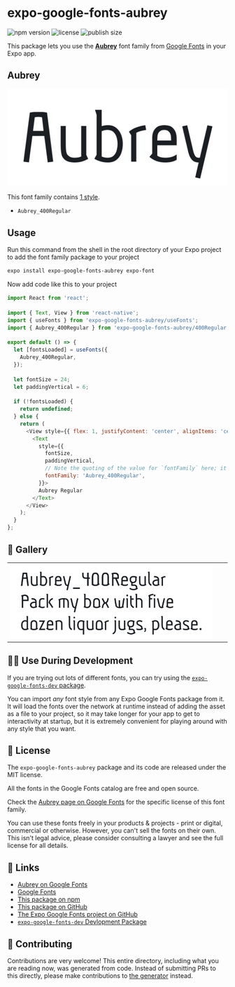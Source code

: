 # expo-google-fonts-aubrey

![npm version](https://flat.badgen.net/npm/v/expo-google-fonts-aubrey)
![license](https://flat.badgen.net/github/license/expo/google-fonts)
![publish size](https://flat.badgen.net/packagephobia/install/expo-google-fonts-aubrey)

This package lets you use the [**Aubrey**](https://fonts.google.com/specimen/Aubrey) font family from [Google Fonts](https://fonts.google.com/) in your Expo app.

## Aubrey

![Aubrey](./font-family.png)

This font family contains [1 style](#-gallery).

- `Aubrey_400Regular`

## Usage

Run this command from the shell in the root directory of your Expo project to add the font family package to your project
```sh
expo install expo-google-fonts-aubrey expo-font
```

Now add code like this to your project
```js
import React from 'react';

import { Text, View } from 'react-native';
import { useFonts } from 'expo-google-fonts-aubrey/useFonts';
import { Aubrey_400Regular } from 'expo-google-fonts-aubrey/400Regular';

export default () => {
  let [fontsLoaded] = useFonts({
    Aubrey_400Regular,
  });

  let fontSize = 24;
  let paddingVertical = 6;

  if (!fontsLoaded) {
    return undefined;
  } else {
    return (
      <View style={{ flex: 1, justifyContent: 'center', alignItems: 'center' }}>
        <Text
          style={{
            fontSize,
            paddingVertical,
            // Note the quoting of the value for `fontFamily` here; it expects a string!
            fontFamily: 'Aubrey_400Regular',
          }}>
          Aubrey Regular
        </Text>
      </View>
    );
  }
};

```

## 🔡 Gallery


||||
|-|-|-|
|![Aubrey_400Regular](.//400Regular/Aubrey_400Regular.ttf.png)||||


## 👩‍💻 Use During Development

If you are trying out lots of different fonts, you can try using the [`expo-google-fonts-dev` package](https://github.com/freeboub/google-fonts/tree/master/font-packages/dev#readme).

You can import *any* font style from any Expo Google Fonts package from it. It will load the fonts
over the network at runtime instead of adding the asset as a file to your project, so it may take longer
for your app to get to interactivity at startup, but it is extremely convenient
for playing around with any style that you want.

## 📖 License

The `expo-google-fonts-aubrey` package and its code are released under the MIT license.

All the fonts in the Google Fonts catalog are free and open source.

Check the [Aubrey page on Google Fonts](https://fonts.google.com/specimen/Aubrey) for the specific license of this font family.

You can use these fonts freely in your products & projects - print or digital, commercial or otherwise. However, you can't sell the fonts on their own. This isn't legal advice, please consider consulting a lawyer and see the full license for all details.

## 🔗 Links

- [Aubrey on Google Fonts](https://fonts.google.com/specimen/Aubrey)
- [Google Fonts](https://fonts.google.com/)
- [This package on npm](https://www.npmjs.com/package/expo-google-fonts-aubrey)
- [This package on GitHub](https://github.com/freeboub/google-fonts/tree/master/font-packages/aubrey)
- [The Expo Google Fonts project on GitHub](https://github.com/freeboub/google-fonts)
- [`expo-google-fonts-dev` Devlopment Package](https://github.com/freeboub/google-fonts/tree/master/font-packages/dev)

## 🤝 Contributing

Contributions are very welcome! This entire directory, including what you are reading now, was generated from code. Instead of submitting PRs to this directly, please make contributions to [the generator](https://github.com/freeboub/google-fonts/tree/master/packages/generator) instead.
